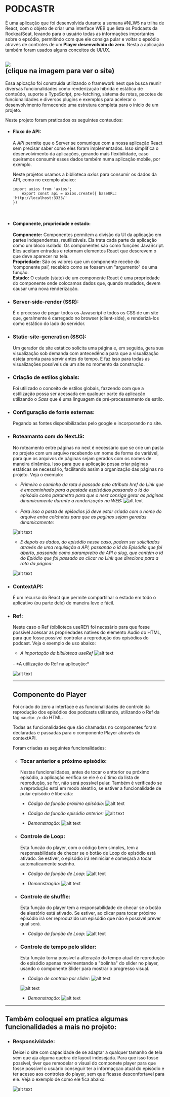 # PODCASTR
É uma aplicação que foi desenvolvida durante a semana #NLW5 na trilha de React, com o objeto de criar uma interface WEB que lista os Podcasts da RockeatSeat, levando para o usuário todas as informações importantes sobre o epsódio, permitindo com que ele consiga pular e voltar o epsódio através de controles de um **Player desenvolvido do zero**. Nesta a aplicação também foram usados alguns conceitos de UI/UX. 

[![](https://thumbs2.imgbox.com/42/7c/4FaCGMIw_t.png)](https://podcastrtest.herokuapp.com/)<br/>
(clique na imagem para ver o site)
---

Essa apicação foi construída utilizando o framework next que busca reunir diversas funcionalidades como renderização hibrida e estática de conteúdo, suporte a TypeScript, pre-fetching, sistema de rotas, pacotes de funcionalidades e diversos plugins e exemplos para acelerar o desenvolvimento fornecendo uma estrutura completa para o início de um projeto.

Neste projeto foram praticados os seguintes conteudos:

- #### Fluxo de API:
     A *API* permite que o Server se comunique com a nossa aplicação React sem precisar saber como eles foram implementados. Isso simplifica o desenvolvimento da aplicações, gerando mais flexibilidade, caso queiramos consumir esses dados também numa aplicação mobile, por exemplo.

    Neste projetos usamos  a biblioteca *axios* para consumir os dados da API, como no exemplo abaixo:

    ~~~
    import axios from 'axios';
        export const api = axios.create({ baseURL: 'http://localhost:3333/'
    })
    ~~~

<br>

- #### Componente, propriedade e estado:
    **Componente:** Componentes permitem a divisão da UI da aplicação em partes independentes, reutilizáveis. Ela trata cada parte da aplicação como um bloco isolado. Os componentes são como funções JavaScript. Eles aceitam entradas e retornam elementos React que descrevem o que deve aparecer na tela.
    <br>
    **Propriedade:** São os valores que um componente recebe do ‘componente pai’, recebido como se fossem um "argumento" de uma função.
    <br>
    **Estado:** O estado (state) de um componente React é uma propriedade do componente onde colocamos dados que, quando mudados, devem causar uma nova renderização.

- ### Server-side-render (SSR):
    É o processo de pegar todos os Javascript e todos os CSS de um site que, geralmente é carregado no browser (client-side), e renderizá-los como estático do lado do servidor.

- ### Static-site-generation (SSG):
    Um gerador de site estático solicita uma página e, em seguida, gera sua visualização sob demanda com antecedência para que a visualização esteja pronta para servir antes do tempo. E faz isso para todas as visualizações possíveis de um site no momento da construção.

- ### Criação de estilos globais:
    Foi utilizado o conceito de estilos globais, fazzendo com que a estilização possa ser acessada em qualquer parte da aplicação utilizando o *Sass* que é uma linguagem de pré-processamento de estilo.

- ### Configuração de fonte externas:
    Pegando as fontes disponibilizadas pelo google e incorporando no site.

- ### Roteamanto com do NextJS:
    No roteamento entre páginas no next é necessário que se crie um pasta no projeto com um arquivo recebendo um nome de forma de variável, para que os arquivos de páginas sejam gerados com os nomes de maneira dinâmica. Isso para que a aplicação possa criar páginas estáticas se necessário, facilitando assim a organização das páginas no projeto. Veja o exemplo:
    <br>
    - *Primeiro o caminho da rota é passado pelo atributo href do Link que é emcaminhado para a pastade espisódios passando o id do episódio como parametro para que o next consiga gerar as páginas dinamicamente durante a renderização na WEB:* 
    ![alt text](https://thumbs2.imgbox.com/7b/b7/R0hqcepZ_t.png)
    <br>
     
     - *Para isso a pasta de epiśodios já deve estar criada com o nome do arquive entre colchetes para que as paginas sejam geradas dinamicamente:*

     ![alt text](https://images2.imgbox.com/68/40/YbjsbhOB_o.png)
    <br>
    - *E depois os dados, do episódio nesse caso, podem ser solicitados através de uma requisição a API, passando o id do Episódio que foi aberto, passando como parampretro da API o slug, que contém o id do Epiódio que foi passado ao clicar no Link que direciona para a rota da página:*
    
    ![alt text](https://thumbs2.imgbox.com/c6/46/sdgPf2jR_t.png)


- ### ContextAPI:
    É um recurso do React que permite compartilhar o estado em todo o aplicativo (ou parte dele) de maneira leve e fácil.

- ### Ref:
    Neste caso o Ref (biblioteca useREf) foi necssário para que fosse possível acessar as propriedades natives do elemento Audio do HTML, para que fosse possível controlar a reprodução dos episódios do podcast. Veja o exemplo de uso abaixo:
    <br>
    - *A importação da biblioteca useRef*
    ![alt text](https://thumbs2.imgbox.com/62/74/oTgbOSQY_t.png)
    <br>
    - *A utilização do Ref na aplicação:*
    
    ![alt text](https://thumbs2.imgbox.com/03/44/ijIXTg6U_t.png)

    ---
    ## Componente do Player
    Foi criado do zero a interface e as funcionalidades de controle da reprodução dos episódios dos podcasts utilizando, utilizando o Ref da tag ```<audio />``` do HTML.

    Todas as funcionalidades que são chamadas no componentes foram declaradas e passadas para o componente Player através do contextAPI.

    Foram criadas as seguintes funcionalidades:

    - ### Tocar anterior e próximo episódio:
        Nestas funcionalidades, antes de tocar o antterior ou próximo episódio, a aplicação verifica se ele é o último da lista de reprodução, se for, não será possível pular. Também é verificado se a reprodução está em modo aleatŕio, se estiver a funcionalidade de pular episódio é liberada:
        <br>
        - *Código da função próximo episódio:*
        ![alt text](https://thumbs2.imgbox.com/ec/77/uGyBBWSo_t.png)

        - *Código da função episódio anterior:*
        ![alt text](https://thumbs2.imgbox.com/f7/4a/5cQN6gNC_t.png)

        - *Demonstração:*
        ![alt text](https://s3.gifyu.com/images/next-prev.gif)

    - ### Controle de Loop:
        Esta funcão do player, com o código bem simples, tem a responsabilidade de checar se o botão de Loop do episódio está ativado. Se estiver, o episódio irá reniniciar e começará a tocar automaticamente sozinho.

        - *Código da função de Loop:*
        ![alt text](https://thumbs2.imgbox.com/0c/ed/4ngqnyx5_t.png)

        - *Demonstração:*
        ![alt text](https://s3.gifyu.com/images/loop.gif)

    - ### Controle de shuffle:
        Esta função do player tem a responsabilidade de checar se o botão de aleatório está ativado. Se estiver, ao clicar para tocar próximo eṕisódio irá ser reproduzido um episódio que não é possível prever qual será.

        - *Código da função de Loop:*
        ![alt text](https://thumbs2.imgbox.com/83/99/bPtDBx4W_t.png)

    - ### Controle de tempo pelo slider:
        Esta função torna possível a alteração do tempo atual de reprodução do episódio apenas movimentando a "bolinha" do slider no player, usando o componente Slider para mostrar o progresso visual.

        - *Código de controle por slider:*
        ![alt text](https://thumbs2.imgbox.com/52/b6/2uJeJlIv_t.png)

        ![alt text](https://thumbs2.imgbox.com/d0/16/SsdF4LG8_t.png)

        - *Demonstração:*
        ![alt text](https://s3.gifyu.com/images/slider-demo.gif)

---
## Também coloquei em pratica algumas funcionalidades a mais no projeto:

- ### Responsividade:
    Deixei o site com capacidade de se adaptar a qualquer tamanho de tela sem que aja alguma quebra de layout indesejada. Para que isso fosse possível, tiver que remodelar o visual do componete player para que fosse possível o usuário conseguir ter a informaççao atual do episódio e ter acesso aos controles do player, sem que ficasse desconfortavel para ele. Veja o exemplo de como ele fica abaixo:

    ![alt text](https://s3.gifyu.com/images/respde.gif)
